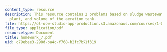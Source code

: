 ```yaml
---
content_type: resource
description: This resource contains 2 problems based on sludge wastewater treatment
  plant, and volume of the aeration tank.
file: https://ol-ocw-studio-app-production.s3.amazonaws.com/courses/1-85-water-and-wastewater-treatment-engineering-spring-2006/c79ebee3298dba4cf768b2fc7b51f319_homework_7.pdf
file_type: application/pdf
resourcetype: Document
title: homework_7.pdf
uid: c79ebee3-298d-ba4c-f768-b2fc7b51f319
---
```

